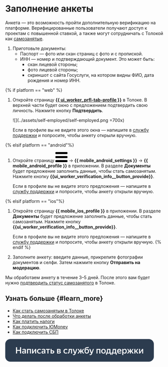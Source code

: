 # Заполнение анкеты

Анкета&nbsp;— это возможность пройти дополнительную верификацию на платформе. Верифицированные пользователи получают доступ к проектам с повышенной ставкой, а также могут сотрудничать с Толокой как [самозанятые](about.md).

1. Приготовьте документы:
    - Паспорт&nbsp;— фото или скан страниц с фото и с пропиской.
    - ИНН&nbsp;— номер и подтверждающий документ. Это может быть:
      - скан лицевой стороны;
      - фото лицевой стороны;
      - скриншот с сайта Госуслуги, на котором видны ФИО, дата рождения и номер ИНН.

{% if platform == "web" %}
1. Откройте страницу [**{{ ui_worker_prfl-tab-profile }}**](https://we.toloka.ai/profile) в Толоке. В верхней части будет окно с предложением подтвердить свою личность. Нажмите кнопку **Подтвердить**.

   ![](../assets/self-employed/self-employed.png =700x)

   Если в профиле вы не видите этого окна — напишите в [службу поддержки](https://join.toloka.ai/ru/docs/web/troubleshooting/support/?form-source=self-employed-send-request) и попросите, чтобы анкету открыли вручную.

{% elsif platform == "android"%}
1. Откройте страницу ![](../assets/menu.svg) → **{{ mobile_android_settings }}** → **{{ mobile_android_profile }}** в приложении. В разделе **Документы** будет предложение заполнить данные, чтобы стать самозанятым. Нажмите кнопку **{{ui_worker_verification_info__button_provide}}**.

   Если в профиле вы не видите этого предложения — напишите в [службу поддержки](https://join.toloka.ai/ru/docs/android/troubleshooting/support/?form-source=self-employed-send-request) и попросите, чтобы анкету открыли вручную.

{% elsif platform == "ios"%}
1. Откройте страницу **{{ mobile_ios_profile }}** в приложении. В разделе **Документы** будет предложение заполнить данные, чтобы стать самозанятым. Нажмите кнопку **{{ui_worker_verification_info__button_provide}}**.

   Если в профиле вы не видите этого предложения — напишите в [службу поддержки](https://join.toloka.ai/ru/docs/ios/troubleshooting/support/?form-source=self-employed-send-request) и попросите, чтобы анкету открыли вручную.
{% endif %}

1. Заполните анкету: введите данные, прикрепите фотографии документов и селфи. Затем нажмите кнопку **Отправить на модерацию**.

Мы обработаем анкету в течение 3–5 дней. После этого вам будет нужно [подтвердить статус самозанятого](accept-status.md) в Толоке.

## Узнать больше {#learn_more}

- [Как стать самозанятым в Толоке](about.md)
- [Что делать после обработки анкеты](accept-status.md)
- [Как платить налоги](pay-taxes.md)
- [Как подключить ЮMonеy](../pay/yoomoney.md)
- [Как подключить СБП](../pay/sbp.md)

[![](../assets/buttons/contact-support.svg)](../troubleshooting/troubleshooting.md#self-employed)
